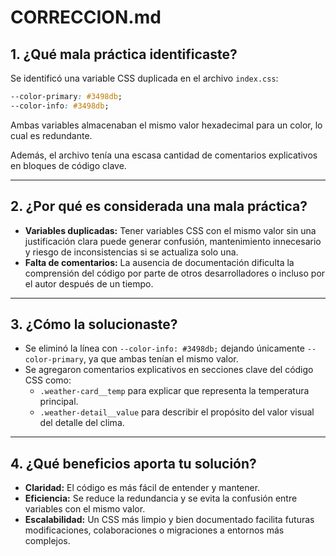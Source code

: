 
# CORRECCION.md

## 1. ¿Qué mala práctica identificaste?
Se identificó una variable CSS duplicada en el archivo `index.css`:
```css
--color-primary: #3498db;
--color-info: #3498db;
```
Ambas variables almacenaban el mismo valor hexadecimal para un color, lo cual es redundante.

Además, el archivo tenía una escasa cantidad de comentarios explicativos en bloques de código clave.

---

## 2. ¿Por qué es considerada una mala práctica?
- **Variables duplicadas:** Tener variables CSS con el mismo valor sin una justificación clara puede generar confusión, mantenimiento innecesario y riesgo de inconsistencias si se actualiza solo una.
- **Falta de comentarios:** La ausencia de documentación dificulta la comprensión del código por parte de otros desarrolladores o incluso por el autor después de un tiempo.

---

## 3. ¿Cómo la solucionaste?
- Se eliminó la línea con `--color-info: #3498db;` dejando únicamente `--color-primary`, ya que ambas tenían el mismo valor.
- Se agregaron comentarios explicativos en secciones clave del código CSS como:
  - `.weather-card__temp` para explicar que representa la temperatura principal.
  - `.weather-detail__value` para describir el propósito del valor visual del detalle del clima.

---

## 4. ¿Qué beneficios aporta tu solución?
- **Claridad:** El código es más fácil de entender y mantener.
- **Eficiencia:** Se reduce la redundancia y se evita la confusión entre variables con el mismo valor.
- **Escalabilidad:** Un CSS más limpio y bien documentado facilita futuras modificaciones, colaboraciones o migraciones a entornos más complejos.
